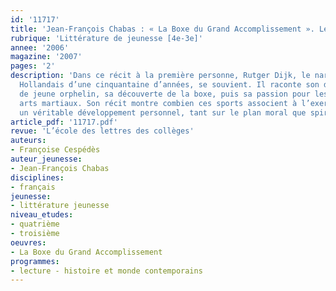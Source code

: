 ```yaml
---
id: '11717'
title: 'Jean-François Chabas : « La Boxe du Grand Accomplissement ». Lecture cursive'
rubrique: 'Littérature de jeunesse [4e-3e]'
annee: '2006'
magazine: '2007'
pages: '2'
description: 'Dans ce récit à la première personne, Rutger Dijk, le narrateur, un
  Hollandais d’une cinquantaine d’années, se souvient. Il raconte son difficile passé
  de jeune orphelin, sa découverte de la boxe, puis sa passion pour les différents
  arts martiaux. Son récit montre combien ces sports associent à l’exercice physique
  un véritable développement personnel, tant sur le plan moral que spirituel.'
article_pdf: '11717.pdf'
revue: 'L’école des lettres des collèges'
auteurs:
- Françoise Cespédès
auteur_jeunesse:
- Jean-François Chabas
disciplines:
- français
jeunesse:
- littérature jeunesse
niveau_etudes:
- quatrième
- troisième
oeuvres:
- La Boxe du Grand Accomplissement
programmes:
- lecture - histoire et monde contemporains
---
```

